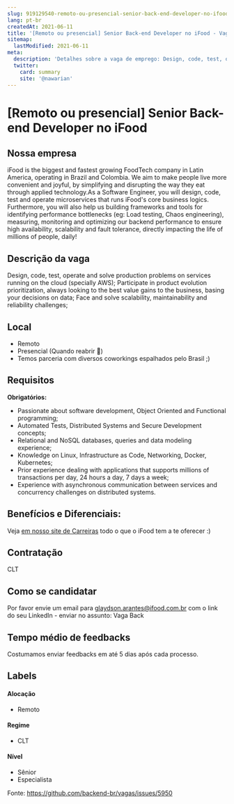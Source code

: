 ```yaml
---
slug: 919129540-remoto-ou-presencial-senior-back-end-developer-no-ifood
lang: pt-br
createdAt: 2021-06-11
title: '[Remoto ou presencial] Senior Back-end Developer no iFood - Vaga de Emprego'
sitemap:
  lastModified: 2021-06-11
meta:
  description: 'Detalhes sobre a vaga de emprego: Design, code, test, operate and solve production problems on services running on the cloud (specially AWS); Participate in product evolution prioritization, always looking to the best value gains to the business, basing your decisions on data; Face and solve scalability, maintainability and reliability challenges;'
  twitter:
    card: summary
    site: '@nawarian'
---
```


# [Remoto ou presencial] Senior Back-end Developer no iFood

## Nossa empresa

iFood is the biggest and fastest growing FoodTech company in Latin America, operating in Brazil and Colombia. We aim to make people live more convenient and joyful, by simplifying and disrupting the way they eat through applied technology.As a Software Engineer, you will design, code, test and operate microservices that runs iFood's core business logics. Furthermore, you will also help us building frameworks and tools for identifying performance bottlenecks (eg: Load testing, Chaos engineering), measuring, monitoring and optimizing our backend performance to ensure high availability, scalability and fault tolerance, directly impacting the life of millions of people, daily!

## Descrição da vaga

Design, code, test, operate and solve production problems on services running on the cloud (specially AWS);
Participate in product evolution prioritization, always looking to the best value gains to the business, basing your decisions on data;
Face and solve scalability, maintainability and reliability challenges;

## Local

- Remoto
- Presencial (Quando reabrir 🙏)
- Temos parceria com diversos coworkings espalhados pelo Brasil ;)

## Requisitos

**Obrigatórios:**
- Passionate about software development, Object Oriented and Functional programming;
- Automated Tests, Distributed Systems and Secure Development concepts;
- Relational and NoSQL databases, queries and data modeling experience;
- Knowledge on Linux, Infrastructure as Code, Networking, Docker, Kubernetes;
- Prior experience dealing with applications that supports millions of transactions per day, 24 hours a day, 7 days a week;
- Experience with asynchronous communication between services and concurrency challenges on distributed systems.

## Benefícios e Diferenciais:

Veja [em nosso site de Carreiras](https://carreiras.ifood.com.br/) todo o que o iFood tem a te oferecer :)

## Contratação

CLT

## Como se candidatar

Por favor envie um email para glaydson.arantes@ifood.com.br com o link do seu LinkedIn - enviar no assunto: Vaga Back

## Tempo médio de feedbacks

Costumamos enviar feedbacks em até 5 dias após cada processo.

## Labels

#### Alocação
- Remoto

#### Regime
- CLT

#### Nível
- Sênior
- Especialista

Fonte: https://github.com/backend-br/vagas/issues/5950